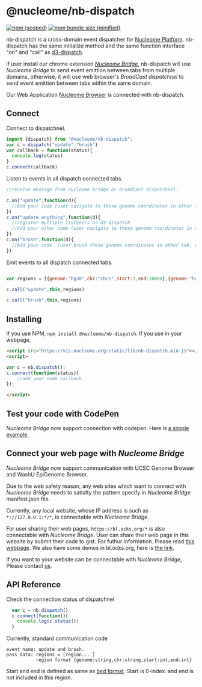 # @nucleome/nb-dispatch
[![npm (scoped)](https://img.shields.io/npm/v/@nucleome/nb-dispatch.svg)](https://www.npmjs.com/package/@nucleome/nb-dispatch)
[![npm bundle size (minified)](https://img.shields.io/bundlephobia/min/@nucleome/nb-dispatch.svg)](https://github.com/nucleome/nb-dispatch)

nb-dispatch is a cross-domain event dispatcher for [Nucleome Platform](http://doc.nucleome.org). nb-dispatch has the same initialize method and the same function interface "on" and "call" as [d3-dispatch](https://github.com/d3/d3-dispatch). 

if user install our chrome extension [*Nucleome Bridge*](https://chrome.google.com/webstore/detail/djcdicpaejhpgncicoglfckiappkoeof), nb-dispatch will use *Nucleome Bridge* to send event emittion between tabs from multiple domains, otherwise, it will use web browser's *BroadCast dispatchnel* to send event emittion between tabs within the same domain.

Our Web Application [Nucleome Browser](https://vis.nucleome.org) is connected with nb-dispatch.

## Connect 

Connect to dispatchnel.
```javascript
import {dispatch} from "@nucleome/nb-dispatch";
var c = dispatch("update","brush")
var callback = function(status){
  console.log(status)
}
c.connect(callback)
```
Listen to events in all dispatch connected tabs.
```javascript
//receive message from nucleome bridge or BroadCast dispatchnel.

c.on("update",function(d){
  //Add your code (user navigate to these genome coordinates in other tab, respond accordingly )
})
c.on("update.anything",function(d){
  //register multiple listeners as d3-dispatch
  //Add your other code (user navigate to these genome coordinates in other tab, respond accordingly )
})
c.on("brush",function(d){
  //Add your code  (user brush these genome coordinates in other tab, respond accordingly )
})
```
Emit events to all dispatch connected tabs.
```javascript

var regions = [{genome:"hg38",chr:"chr1",start:1,end:10000},{genome:"hg38",chr:"chr2",start:1,end:1000}]

c.call("update",this,regions)

c.call("brush",this,regions)
```


## Installing
If you use NPM, `npm install @nucleome/nb-dispatch`.
If you use in your webpage,
```html
<script src="https://vis.nucleome.org/static/lib/nb-dispatch.min.js"></script>
<script>

var c = nb.dispatch();
c.connect(function(status){
    //add your code callback.
});

</script>

```
## Test your code with CodePen
*Nucleome Bridge* now support connection with codepen.
Here is [a simple example](https://codepen.io/nimezhu/pen/bGGbXzE).

## Connect your web page with *Nucleome Bridge*
*Nucleome Bridge* now support communication with UCSC Genome Browser and WashU EpiGenome Browser.

Due to the web safety reason, any web sites which want to connect with *Nucleome Bridge* needs to satisfty the pattern specify in *Nucleome Bridge* manifest.json file.

Currently, any local website, whose IP address is such as `*://127.0.0.1:*/*`, is connectable with *Nucleome Bridge*.

For user sharing their web pages, `https://bl.ocks.org/*` is also connectable with *Nucleome Bridge*. User can share their web page in this website by submit their code to gist. For futhur information. Please read [this webpage](https://bl.ocks.org/-/about).
We also have some demos in bl.ocks.org, here is [the link](https://bl.ocks.org/nb1page).

If you want to your website can be connectable with *Nucleome Bridge*, Please contact [us](mailto:zhuxp@cmu.edu). 



## API Reference

Check the connection status of dispatchnel
```javascript
  var c = nb.dispatch()
  c.connect(function(){
    console.log(c.status())
  }
```
Currently, standard communication code
```
event name: update and brush.
pass data: regions = [region... ]
           region format {genome:string,chr:string,start:int,end:int}
```
Start and end is defined as same as [bed format](https://genome.ucsc.edu/FAQ/FAQformat.html#format1). Start is 0-index. and end is not included in this region.



